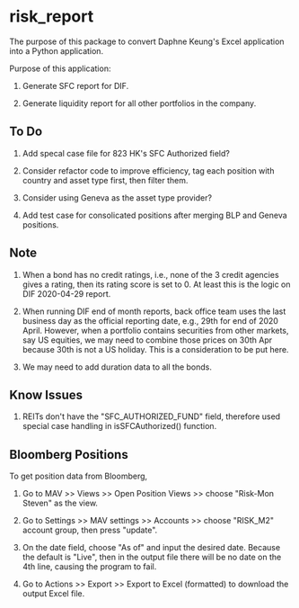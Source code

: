 # risk_report
The purpose of this package to convert Daphne Keung's Excel application into a Python application.

Purpose of this application:

1. Generate SFC report for DIF.

2. Generate liquidity report for all other portfolios in the company.



## To Do

1. Add specal case file for 823 HK's SFC Authorized field?

3. Consider refactor code to improve efficiency, tag each position with country and asset type first, then filter them.

4. Consider using Geneva as the asset type provider?

5. Add test case for consolicated positions after merging BLP and Geneva positions.


## Note

1. When a bond has no credit ratings, i.e., none of the 3 credit agencies gives a rating, then its rating score is set to 0. At least this is the logic on DIF 2020-04-29 report.

1. When running DIF end of month reports, back office team uses the last business day as the official reporting date, e.g., 29th for end of 2020 April. However, when a portfolio contains securities from other markets, say US equities, we may need to combine those prices on 30th Apr because 30th is not a US holiday. This is a consideration to be put here.

2. We may need to add duration data to all the bonds.


## Know Issues

1. REITs don't have the "SFC_AUTHORIZED_FUND" field, therefore used special case handling in isSFCAuthorized() function.


## Bloomberg Positions

To get position data from Bloomberg,

1. Go to MAV >> Views >> Open Position Views >> choose "Risk-Mon Steven" as the view.

2. Go to Settings >> MAV settings >> Accounts >> choose "RISK_M2" account group, then press "update".

3. On the date field, choose "As of" and input the desired date. Because the default is "Live", then in the output file there will be no date on the 4th line, causing the program to fail.

4. Go to Actions >> Export >> Export to Excel (formatted) to download the output Excel file.
